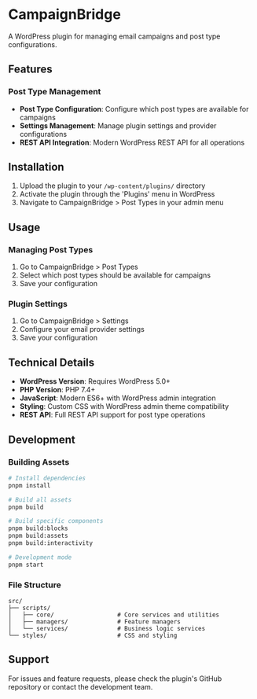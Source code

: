 # CampaignBridge

A WordPress plugin for managing email campaigns and post type configurations.

## Features

### Post Type Management
- **Post Type Configuration**: Configure which post types are available for campaigns
- **Settings Management**: Manage plugin settings and provider configurations
- **REST API Integration**: Modern WordPress REST API for all operations

## Installation

1. Upload the plugin to your `/wp-content/plugins/` directory
2. Activate the plugin through the 'Plugins' menu in WordPress
3. Navigate to CampaignBridge > Post Types in your admin menu

## Usage

### Managing Post Types
1. Go to CampaignBridge > Post Types
2. Select which post types should be available for campaigns
3. Save your configuration

### Plugin Settings
1. Go to CampaignBridge > Settings
2. Configure your email provider settings
3. Save your configuration

## Technical Details

- **WordPress Version**: Requires WordPress 5.0+
- **PHP Version**: PHP 7.4+
- **JavaScript**: Modern ES6+ with WordPress admin integration
- **Styling**: Custom CSS with WordPress admin theme compatibility
- **REST API**: Full REST API support for post type operations

## Development

### Building Assets
```bash
# Install dependencies
pnpm install

# Build all assets
pnpm build

# Build specific components
pnpm build:blocks
pnpm build:assets
pnpm build:interactivity

# Development mode
pnpm start
```

### File Structure
```
src/
├── scripts/
│   ├── core/                  # Core services and utilities
│   ├── managers/              # Feature managers
│   └── services/              # Business logic services
└── styles/                    # CSS and styling
```

## Support

For issues and feature requests, please check the plugin's GitHub repository or contact the development team.
